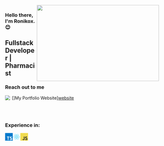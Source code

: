 <img src="https://i.gifer.com/7Aj3.gif" align="right" width="400" height="250">

### Hello there, I'm Ronikox. :blush:

## Fullstack Developer | Pharmacist


### Reach out to me

[<text align="left" >]My Portfolio Website<text/>][website]
[<img  width="22" src="https://unpkg.com/simple-icons@v4/icons/linkedin.svg" align="left" />][linkedin]

<br />
<br />

### Experience in:

<img align="left"  src="https://raw.githubusercontent.com/github/explore/80688e429a7d4ef2fca1e82350fe8e3517d3494d/topics/typescript/typescript.png" width="25" height="25" />
<img align="left" src="https://raw.githubusercontent.com/github/explore/80688e429a7d4ef2fca1e82350fe8e3517d3494d/topics/react/react.png" width="25" height="25" />
<img align="left" src="https://raw.githubusercontent.com/github/explore/80688e429a7d4ef2fca1e82350fe8e3517d3494d/topics/javascript/javascript.png" width="25" height="25" />

<br />



[website]: https://ronikox.vercel.app/
[linkedin]: https://www.linkedin.com/in/muhammed-%C3%B6zdemir-90980125b/

